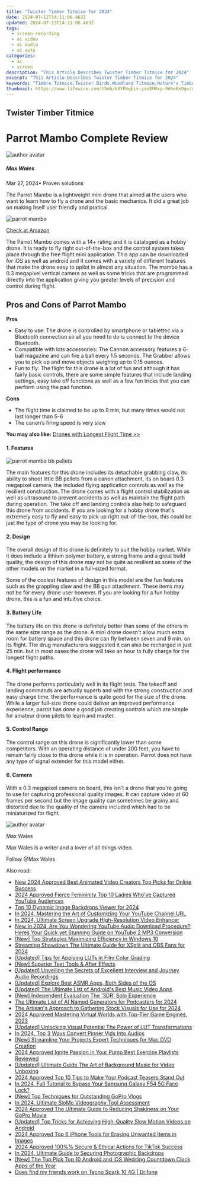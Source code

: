 ```yaml
---
title: "Twister Timber Titmice for 2024"
date: 2024-07-12T14:11:06.463Z
updated: 2024-07-13T14:11:06.463Z
tags: 
  - screen-recording
  - ai video
  - ai audio
  - ai auto
categories: 
  - ai
  - screen
description: "This Article Describes Twister Timber Titmice for 2024"
excerpt: "This Article Describes Twister Timber Titmice for 2024"
keywords: "Timbre Titmice,Twister Birds,Woodland Titmice,Nature's Timber,Forest Titmice,Eco Titmice,Timber Creatures"
thumbnail: https://www.lifewire.com/thmb/kXYPmqELv-yadEMRxp-96heBx9g=/400x300/filters:no_upscale():max_bytes(150000):strip_icc()/GettyImages-1224253590-cc71f316793a46ec9498c4aeff6b4994.jpg
---
```


## Twister Timber Titmice

# Parrot Mambo Complete Review

![author avatar](https://images.wondershare.com/filmora/article-images/max-wales-author.jpg)

##### Max Wales

 Mar 27, 2024• Proven solutions

 The Parrot Mambo is a lightweight mini drone that aimed at the users who want to learn how to fly a drone and the basic mechanics. It did a great job on making itself user friendly and pratical.

![parrot mambo](https://images.wondershare.com/filmora/article-images/parrot-mambo.jpg)

[Check at Amazon](https://www.amazon.com/gp/product/B01JYR44MY/ref=as%5Fli%5Ftl?ie=UTF8&tag=vs-flora-20&camp=1789&creative=9325&linkCode=as2&creativeASIN=B01JYR44MY&linkId=67c1f92814414b27494acdea5c374b36)

 The Parrot Mambo comes with a 14+ rating and it is cataloged as a hobby drone. It is ready to fly right out-of-the-box and the control system takes place through the free flight mini application. This app can be downloaded for iOS as well as android and it comes with a variety of different features that make the drone easy to ppilot in almost any situation. The mambo has a 0.3 megapixel vertical camera as well as some tricks that are programmed directly into the application giving you greater levels of precision and control during flight.

## Pros and Cons of Parrot Mambo

**Pros**

* Easy to use: The drone is controlled by smartphone or tablettec via a Bluetooth connection so all you need to do is connect to the device Bluetooth.
* Compatible with lots accessories: The Cannon accessory features a 6-ball magazine and can fire a ball every 1.5 seconds. The Grabber allows you to pick up and move objects weighing up to 0.15 ounces.
* Fun to fly: The flight for this drone is a lot of fun and although it has fairly basic controls, there are some simple features that include landing settings, easy take off functions as well as a few fun tricks that you can perform using the pad function.

**Cons**

* The flight time is claimed to be up to 9 min, but many times would not last longer than 5-6
* The canon’s firing speed is very slow

**You may also like:** [Drones with Longest Flight Time >>](https://tools.techidaily.com/wondershare/filmora/download/)

#### 1\.  Features

![parrot mambo bb pellets](https://images.wondershare.com/filmora/article-images/parrot-mambo-bb-pellets.jpg)

 The main features for this drone includes its detachable grabbing claw, its ability to shoot little BB pellets from a canon attachment, its on board 0.3 megapixel camera, the included flying application controls as well as the resilient construction. The drone comes with a flight control stabilization as well as ultrasound to prevent accidents as well as maintain the flight path during operation. The take off and landing controls also help to safeguard this drone from accidents. If you are looking for a hobby drone that's extremely easy to fly and easy to pick up right out-of-the-box, this could be just the type of drone you may be looking for.

#### 2\.  Design

 The overall design of this drone is definitely to suit the hobby market. While it does include a lithium polymer battery, a strong frame and a great build quality, the design of this drone may not be quite as resilient as some of the other models on the market in a full-sized format.

 Some of the coolest features of design in this model are the fun features such as the grappling claw and the BB gun attachment. These items may not be for every drone user however. If you are looking for a fun hobby drone, this is a fun and intuitive choice.

#### 3\.  Battery Life

 The battery life on this drone is definitely better than some of the others in the same size range as the drone. A mini drone doesn't allow much extra room for battery space and this drone can fly between seven and 9 min. on its flight. The drug manufacturers suggested it can also be recharged in just 25 min. but in most cases the drone will take an hour to fully charge for the longest flight paths.

#### 4\.  Flight performance

 The drone performs particularly well in its flight tests. The takeoff and landing commands are actually superb and with the strong construction and easy charge time, the performance is quite good for the size of the drone. While a larger full-size drone could deliver an improved performance experience, parrot has done a good job creating controls which are simple for amateur drone pilots to learn and master.

#### 5\.  Control Range

 The control range on this drone is significantly lower than some competitors. With an operating distance of under 200 feet, you have to remain fairly close to this drone while it is in operation. Parrot does not have any type of signal extender for this model either.

#### 6\.  Camera

 With a 0.3 megapixel camera on board, this isn't a drone that you're going to use for capturing professional quality images. It can capture video at 60 frames per second but the image quality can sometimes be grainy and distorted due to the quality of the camera included which had to be miniaturized for flight.

![author avatar](https://images.wondershare.com/filmora/article-images/max-wales-author.jpg)

Max Wales

Max Wales is a writer and a lover of all things video.

Follow @Max Wales



<ins class="adsbygoogle"
     style="display:block"
     data-ad-format="autorelaxed"
     data-ad-client="ca-pub-7571918770474297"
     data-ad-slot="1223367746"></ins>

<ins class="adsbygoogle"
     style="display:block"
     data-ad-format="autorelaxed"
     data-ad-client="ca-pub-7571918770474297"
     data-ad-slot="1223367746"></ins>



<ins class="adsbygoogle"
     style="display:block"
     data-ad-client="ca-pub-7571918770474297"
     data-ad-slot="8358498916"
     data-ad-format="auto"
     data-full-width-responsive="true"></ins>






<span class="atpl-alsoreadstyle">Also read:</span>
<div><ul>
<li><a href="https://ai-video-apps.techidaily.com/new-2024-approved-best-animated-video-creators-top-picks-for-online-success/"><u>New 2024 Approved Best Animated Video Creators Top Picks for Online Success</u></a></li>
<li><a href="https://youtube-webster.techidaily.com/approved-fierce-femininity-top-10-ladies-whove-captured-youtube-audiences/"><u>2024 Approved  Fierce Femininity  Top 10 Ladies Who've Captured YouTube Audiences</u></a></li>
<li><a href="https://some-tips.techidaily.com/top-10-dynamic-image-backdrops-viewer-for-2024/"><u>Top 10 Dynamic Image Backdrops Viewer for 2024</u></a></li>
<li><a href="https://youtube-help.techidaily.com/in-2024-mastering-the-art-of-customizing-your-youtube-channel-url/"><u>In 2024, Mastering the Art of Customizing Your YouTube Channel URL</u></a></li>
<li><a href="https://some-tips.techidaily.com/in-2024-ultimate-screen-upgrade-high-resolution-video-enhancer/"><u>In 2024, Ultimate Screen Upgrade  High-Resolution Video Enhancer</u></a></li>
<li><a href="https://ai-video-apps.techidaily.com/new-in-2024-are-you-wondering-youtube-audio-download-procedure-heres-your-quick-yet-stunning-guide-on-youtube-2-mp3-conversion/"><u>New In 2024, Are You Wondering YouTube Audio Download Procedure? Heres Your Quick yet Stunning Guide on YouTube 2 MP3 Conversion</u></a></li>
<li><a href="https://some-tips.techidaily.com/new-top-strategies-maximizing-efficiency-in-windows-10/"><u>[New] Top Strategies  Maximizing Efficiency in Windows 10</u></a></li>
<li><a href="https://some-tips.techidaily.com/streaming-showdown-the-ultimate-guide-for-xsplit-and-obs-fans-for-2024/"><u>Streaming Showdown  The Ultimate Guide for XSplit and OBS Fans for 2024</u></a></li>
<li><a href="https://some-tips.techidaily.com/updated-tips-for-applying-luts-in-film-color-grading/"><u>[Updated] Tips for Applying LUTs in Film Color Grading</u></a></li>
<li><a href="https://some-tips.techidaily.com/new-superior-text-tools-and-after-effects/"><u>[New] Superior Text Tools & After Effects</u></a></li>
<li><a href="https://some-tips.techidaily.com/updated-unveiling-the-secrets-of-excellent-interview-and-journey-audio-recordings/"><u>[Updated] Unveiling the Secrets of Excellent Interview and Journey Audio Recordings</u></a></li>
<li><a href="https://facebook-video-footage.techidaily.com/updated-explore-best-asmr-apps-both-sides-of-the-os/"><u>[Updated] Explore Best ASMR Apps, Both Sides of the OS</u></a></li>
<li><a href="https://some-tips.techidaily.com/updated-the-ultimate-list-of-androids-best-music-video-apps/"><u>[Updated] The Ultimate List of Android's Best Music Video Apps</u></a></li>
<li><a href="https://fox-cloud.techidaily.com/new-independent-evaluation-the-3dr-solo-experience/"><u>[New] Independent Evaluation  The '3DR' Solo Experience</u></a></li>
<li><a href="https://some-tips.techidaily.com/the-ultimate-list-of-ai-named-generators-for-podcasters-for-2024/"><u>The Ultimate List of AI Named Generators for Podcasters for 2024</u></a></li>
<li><a href="https://some-tips.techidaily.com/the-artisans-approach-to-gathering-stock-visuals-for-use-for-2024/"><u>The Artisan's Approach to Gathering Stock Visuals for Use for 2024</u></a></li>
<li><a href="https://some-tips.techidaily.com/2024-approved-mastering-virtual-worlds-with-top-tier-game-engines-2023/"><u>2024 Approved  Mastering Virtual Worlds with Top-Tier Game Engines, 2023</u></a></li>
<li><a href="https://some-tips.techidaily.com/updated-unlocking-visual-potential-the-power-of-lut-transformations/"><u>[Updated] Unlocking Visual Potential  The Power of LUT Transformations</u></a></li>
<li><a href="https://some-tips.techidaily.com/in-2024-top-3-ways-convert-pinner-vids-into-audios/"><u>In 2024, Top 3 Ways  Convert Pinner Vids Into Audios</u></a></li>
<li><a href="https://some-tips.techidaily.com/new-streamline-your-projects-expert-techniques-for-mac-dvd-creation/"><u>[New] Streamline Your Projects  Expert Techniques for Mac DVD Creation</u></a></li>
<li><a href="https://some-knowledge.techidaily.com/2024-approved-ignite-passion-in-your-pump-best-exercise-playlists-reviewed/"><u>2024 Approved  Ignite Passion in Your Pump  Best Exercise Playlists Reviewed</u></a></li>
<li><a href="https://some-tips.techidaily.com/updated-ultimate-guide-the-art-of-background-music-for-video-unboxing/"><u>[Updated] Ultimate Guide  The Art of Background Music for Video Unboxing</u></a></li>
<li><a href="https://some-tips.techidaily.com/2024-approved-top-10-tips-to-make-your-podcast-teasers-stand-out/"><u>2024 Approved  Top 10 Tips to Make Your Podcast Teasers Stand Out</u></a></li>
<li><a href="https://android-unlock.techidaily.com/in-2024-full-tutorial-to-bypass-your-samsung-galaxy-f54-5g-face-lock-by-drfone-android/"><u>In 2024, Full Tutorial to Bypass Your Samsung Galaxy F54 5G Face Lock?</u></a></li>
<li><a href="https://some-tips.techidaily.com/new-top-techniques-for-outstanding-gopro-vlogs/"><u>[New] Top Techniques for Outstanding GoPro Vlogs</u></a></li>
<li><a href="https://some-tips.techidaily.com/in-2024-ultimate-slomo-videography-tool-assessment/"><u>In 2024, Ultimate SloMo Videography Tool Assessment</u></a></li>
<li><a href="https://some-tips.techidaily.com/2024-approved-the-ultimate-guide-to-reducing-shakiness-on-your-gopro-movie/"><u>2024 Approved  The Ultimate Guide to Reducing Shakiness on Your GoPro Movie</u></a></li>
<li><a href="https://some-tips.techidaily.com/updated-top-tricks-for-achieving-high-quality-slow-motion-videos-on-android/"><u>[Updated] Top Tricks for Achieving High-Quality Slow Motion Videos on Android</u></a></li>
<li><a href="https://some-tips.techidaily.com/2024-approved-top-6-iphone-tools-for-erasing-unwanted-items-in-images/"><u>2024 Approved  Top 6 iPhone Tools for Erasing Unwanted Items in Images</u></a></li>
<li><a href="https://tiktok-video-recordings.techidaily.com/2024-approved-100-secure-and-ethical-actions-for-tiktok-success/"><u>2024 Approved  100%% Secure & Ethical Actions for TikTok Success</u></a></li>
<li><a href="https://some-tips.techidaily.com/in-2024-ultimate-guide-to-securing-photographic-backdrops/"><u>In 2024, Ultimate Guide to Securing Photographic Backdrops</u></a></li>
<li><a href="https://some-tips.techidaily.com/new-the-top-pick-top-10-android-and-ios-wedding-countdown-clock-apps-of-the-year/"><u>[New] The Top Pick  Top 10 Android and iOS Wedding Countdown Clock Apps of the Year</u></a></li>
<li><a href="https://location-social.techidaily.com/does-find-my-friends-work-on-tecno-spark-10-4g-drfone-by-drfone-virtual-android/"><u>Does find my friends work on Tecno Spark 10 4G | Dr.fone</u></a></li>
</ul></div>
